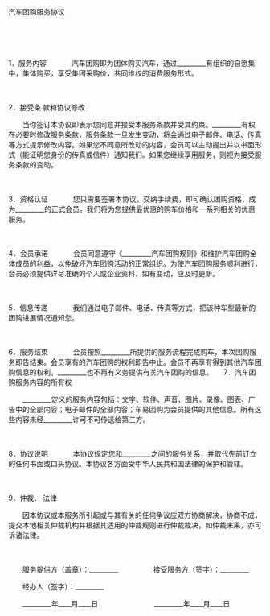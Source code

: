 



汽车团购服务协议



 

　　

　　

1．服务内容
　　
　汽车团购即为团体购买汽车，通过_________有组织的自愿集中，集体购买，享受集团采购价，共同维权的消费服务形式。

　　

2．接受条
款和协议修改

　　当你签订本协议即表示您同意并接受本服务条款并受其约束。_________有权在必要时修改服务条款，服务条款一旦发生变动，将会通过电子邮件、电话、传真等方式提示修改内容。如果您不同意所改动的内容，会员可以主动提出并以书面形式（能证明您身份的传真或信件）通知我们。如果您继续享用服务，则视为接受服务条款的变动。

　　

3．资格认证
　　
　您只需要签署本协议，交纳手续费，即可确认团购资格，成为_________的正式会员。我们将为您提供最优惠的购车价格和一系列相关的优惠服务。

　　

4．会员承诺
　　
　会员同意遵守《_________汽车团购规则》和维护汽车团购全体成员的利益，以免破坏汽车团购活动的正常组织。为使汽车团购服务顺利进行，会员必须提供详尽准确的个人或企业资料，如有变动，应及时更新。

　　

5．信息传递
　　
　我们通过电子邮件、电话、传真等方式，把该种车型最新的团购进展情况通知您。

　　

6．服务结束
　　
　会员按照_________所提供的服务流程完成购车，本次团购服务即告结束。会员享有的汽车团购的权利即告中止。会员不再享有得到其他汽车团购信息的权利，_________也不再有义务提供有关汽车团购的信息。　　7．汽车团购服务内容的所有权

　　_________定义的服务内容包括：文字、软件、声音、图片、录像、图表、广告中的全部内容；电子邮件的全部内容；车易团购为会员提供的其他信息。所有这些内容未经_________许可不可传送给第三方。

　　

8．协议说明
　　
　本协议规定您和_________之间的服务关系，并取代先前订立的任何书面或口头协议。本协议各方面受中华人民共和国法律的保护和管辖。

　　

9．仲裁、
法律

　　因本协议或本服务所引起或与其有关的任何争议应双方协商解决，协商不成，提交本地相关仲裁机构并根据其适用的仲裁规则进行仲裁裁决，如仲裁未果，亦可诉诸法律。

　　　　

　　服务提供方（盖章）：_________　　　　　接受服务方（签字）：_________　　

　　经办人（签字）：_________　　

　　_________年____月____日　　　　　　　　_________年____月____日
